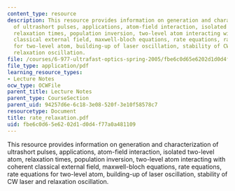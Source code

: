 ```yaml
---
content_type: resource
description: This resource provides information on generation and characterization
  of ultrashort pulses, applications, atom-field interaction, isolated two-level atom,
  relaxation times, population inversion, two-level atom interacting with coherent
  classical external field, maxwell-bloch equations, rate equations, rate equations
  for two-level atom, building-up of laser oscillation, stability of CW laser and
  relaxation oscillation.
file: /courses/6-977-ultrafast-optics-spring-2005/fbe6c0d65e6202d1d0d4f77a0a481109_rate_relaxation.pdf
file_type: application/pdf
learning_resource_types:
- Lecture Notes
ocw_type: OCWFile
parent_title: Lecture Notes
parent_type: CourseSection
parent_uid: 94257d6e-6c18-3e08-520f-3e10f58578c7
resourcetype: Document
title: rate_relaxation.pdf
uid: fbe6c0d6-5e62-02d1-d0d4-f77a0a481109
---
```

This resource provides information on generation and characterization of ultrashort pulses, applications, atom-field interaction, isolated two-level atom, relaxation times, population inversion, two-level atom interacting with coherent classical external field, maxwell-bloch equations, rate equations, rate equations for two-level atom, building-up of laser oscillation, stability of CW laser and relaxation oscillation.

